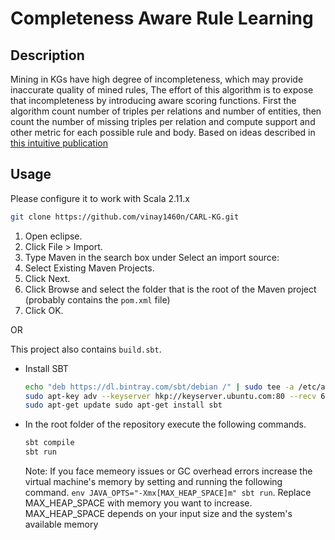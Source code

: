 Completeness Aware Rule Learning
================================
## Description
Mining in KGs have high degree of incompleteness, which may provide inaccurate quality of mined rules, The effort of this algorithm is to expose that incompleteness by introducing aware scoring functions. First the algorithm count number of triples per relations and number of entities, then count the number of missing triples per relation and compute support and other metric for each possible rule and body. Based on ideas described in [this intuitive publication](https://www.researchgate.net/publication/320204461_Completeness-Aware_Rule_Learning_from_Knowledge_Graphs)

## Usage

Please configure it to work with Scala 2.11.x
```sh
git clone https://github.com/vinay1460n/CARL-KG.git
```
1. Open eclipse.
2. Click File > Import.
3. Type Maven in the search box under Select an import source:
4. Select Existing Maven Projects.
5. Click Next.
6. Click Browse and select the folder that is the root of the Maven project (probably contains the `pom.xml` file)
7. Click OK.

OR

This project also contains `build.sbt`.
- Install SBT
    ```sh
    echo "deb https://dl.bintray.com/sbt/debian /" | sudo tee -a /etc/apt/sources.list.d/sbt.list
    sudo apt-key adv --keyserver hkp://keyserver.ubuntu.com:80 --recv 642AC823 
    sudo apt-get update sudo apt-get install sbt
- In the root folder of the repository execute the following commands.
	```sh
	sbt compile
	sbt run
	```	
	Note: If you face memeory issues or GC overhead errors increase the virtual machine's memory by setting and running the following command.
	`env JAVA_OPTS="-Xmx[MAX_HEAP_SPACE]m" sbt run`. Replace MAX_HEAP_SPACE with memory you want to increase. 
	MAX_HEAP_SPACE depends on your input size and the system's available memory



